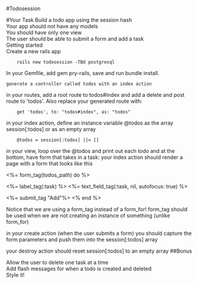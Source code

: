 #Todosession

#Your Task
Build a todo app using the session hash  
Your app should not have any models  
You should have only one view  
The user should be able to submit a form and add a task  
Getting started  
Create a new rails app 

		rails new todosession -TBd postgresql

In your Gemfile, add gem pry-rails, save and run bundle install.

	generate a controller called todos with an index action

in your routes, add a root route to todos#index and add a delete and post route to 'todos'. Also replace your generated route with:

		get 'todos', to: "todos#index", as: "todos"

in your index action, define an instance variable @todos as the array session[:todos] or as an empty array
		
		@todos = session[:todos] ||= []

in your view, loop over the @todos and print out each todo and at the bottom, have form that takes in a task:
your index action should render a page with a form that looks like this
   
   <%= form_tag(todos_path) do %>
     <p>
      <%= label_tag(:task) %>
      <%= text_field_tag(:task, nil, autofocus: true) %>
    </p>
     <%= submit_tag "Add"%>
  <% end %>

Notice that we are using a form_tag instead of a form_for! form_tag should be used when we are not creating an instance of something (unlike form_for)

in your create action (when the user submits a form) you should capture the form parameters and push them into the session[:todos] array

your destroy action should reset session[:todos] to an empty array
##Bonus

Allow the user to delete one task at a time  
Add flash messages for when a todo is created and deleted  
Style it!